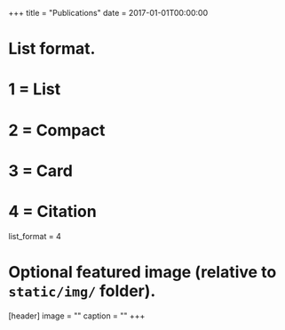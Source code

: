 +++
title = "Publications"
date = 2017-01-01T00:00:00

# List format.
#   1 = List
#   2 = Compact
#   3 = Card
#   4 = Citation
list_format = 4

# Optional featured image (relative to `static/img/` folder).
[header]
image = ""
caption = ""
+++
